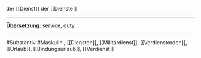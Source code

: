 der [[Dienst]]
der [[Dienste]]

---

**Übersetzung**: service, duty

---

#Substantiv
#Maskulin
, [[Diensten]], [[Militärdienst]], [[Verdienstorden]], [[Urlaub]], [[Bindungsurlaub]], [[Verdienst]]